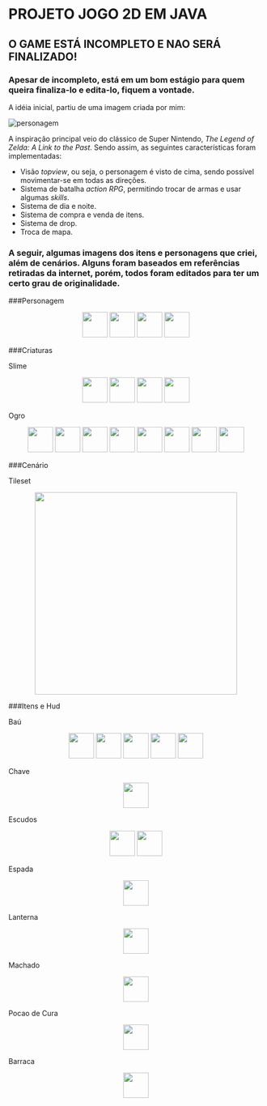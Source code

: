 # PROJETO JOGO 2D EM JAVA 

## O GAME ESTÁ INCOMPLETO E NAO SERÁ FINALIZADO!

### Apesar de incompleto, está em um bom estágio para quem queira finaliza-lo e edita-lo, fiquem a vontade.

  A idéia inicial, partiu de uma imagem criada por mim:

![personagem](https://github.com/user-attachments/assets/f2f55cb6-4798-43c9-8e9a-8bc6346d3c1e)

  A inspiração principal veio do clássico de Super Nintendo, *The Legend of Zelda: A Link to the Past*. Sendo assim, as seguintes características foram implementadas:

- Visão *topview*, ou seja, o personagem é visto de cima, sendo possível movimentar-se em todas as direções.
- Sistema de batalha *action RPG*, permitindo trocar de armas e usar algumas *skills*.
- Sistema de dia e noite.
- Sistema de compra e venda de itens.
- Sistema de drop.
- Troca de mapa.

### A seguir, algumas imagens dos itens e personagens que criei, além de cenários. Alguns foram baseados em referências retiradas da internet, porém, todos foram editados para ter um certo grau de originalidade.

###Personagem
<div align="center">
  <img src="https://github.com/user-attachments/assets/c6b785f1-4c5a-4a96-9e2a-3ee8b036983b" width="50px" />
  <img src="https://github.com/user-attachments/assets/1921e22b-1da4-4ba4-b085-f3f24d9f15af" width="50px" />
  <img src="https://github.com/user-attachments/assets/ab53e234-a83f-41c8-8d0a-6139b78b3fdb" width="50px" />
  <img src="https://github.com/user-attachments/assets/fd7e7114-4e76-43c2-8109-3a7fb682bb63" width="50px" />
</div>

###Criaturas

Slime
<div align="center">
  <img src="https://github.com/user-attachments/assets/8a7f2972-9738-4818-b154-176ec098768e" width="50px" />
  <img src="https://github.com/user-attachments/assets/12b272b1-2fe2-4add-825d-711cf566456a" width="50px" />
  <img src="https://github.com/user-attachments/assets/1a9f5c20-f27f-42c4-82e5-21b3c0dd6711" width="50px" />
  <img src="https://github.com/user-attachments/assets/a93a9732-269e-4c31-a2ed-54700979535c" width="50px" />
</div>

Ogro
<div align="center">
  <img src="https://github.com/user-attachments/assets/11d341e3-7fa9-40c7-a0e7-f3e7f0a322c3" width="50px" />
  <img src="https://github.com/user-attachments/assets/d09fbd7d-575f-49ff-a219-3a4fb288da4a" width="50px" />
  <img src="https://github.com/user-attachments/assets/2c376c28-f230-4343-a254-8c14f846a775" width="50px" />
  <img src="https://github.com/user-attachments/assets/471e626c-1e1f-4483-b7c6-1020112754bd" width="50px" />
  <img src="https://github.com/user-attachments/assets/f6aaa49f-f10c-4f66-9085-5b60b9a75e32" width="50px" />
  <img src="https://github.com/user-attachments/assets/021d7a45-0653-4e69-a550-8e9e433fb01c" width="50px" />
  <img src="https://github.com/user-attachments/assets/c8074049-aa59-4579-a7a4-a52e283a8eea" width="50px" />
  <img src="https://github.com/user-attachments/assets/613919bc-de80-4671-93f9-fcc5b9e5df54" width="50px" />
</div>

###Cenário

Tileset
<div align="center">
  <img src="https://github.com/user-attachments/assets/faa9d7e0-e94e-4d5c-8eac-9a0dd45e9090" width="400px" />
</div>

###Itens e Hud

Baú
<div align="center">
  <img src="https://github.com/user-attachments/assets/990da6f3-caac-4464-a0c0-b1fea3e7795c" width="50px" />
  <img src="https://github.com/user-attachments/assets/b42f860b-dc9a-4e1d-963d-889eab1c056f" width="50px" />
  <img src="https://github.com/user-attachments/assets/d5a8b9ed-7054-4dae-b946-41ea0f3319e1" width="50px" />
  <img src="https://github.com/user-attachments/assets/376d9d0e-d141-48d4-b8c9-0afe71a9cc2a" width="50px" />
  <img src="https://github.com/user-attachments/assets/72dbd38c-d3e9-4a40-953d-935358c05d91" width="50px" />
</div>

Chave
<div align="center">
  <img src="https://github.com/user-attachments/assets/9a5d28be-e997-4f2f-b84a-fa261ea8e2ab" width="50px" />
</div>

Escudos
<div align="center">
  <img src="https://github.com/user-attachments/assets/4d8045e0-a459-4c72-bebc-045e53f0d9f7" width="50px" />
  <img src="https://github.com/user-attachments/assets/e73ef7c4-d589-44da-95ee-7ce922824270" width="50px" /> 
</div>

Espada
<div align="center">
  <img src="https://github.com/user-attachments/assets/65c2c1dd-c482-4d33-a4e7-85b9558cf804" width="50px" />
</div>

Lanterna
<div align="center">
  <img src="https://github.com/user-attachments/assets/e294b6ce-f595-4572-840f-b90e22d9d3a3" width="50px" />
</div>

Machado
<div align="center">
  <img src="https://github.com/user-attachments/assets/32a1e545-3812-4bb1-a991-d24d50dfe71f" width="50px" />
</div>

Pocao de Cura
<div align="center">
  <img src="https://github.com/user-attachments/assets/a2ae9009-ed28-4217-9764-ccab9cf7a09c" width="50px" />
</div>

Barraca
<div align="center">
  <img src="https://github.com/user-attachments/assets/05f58353-b690-4c73-a106-0fb6df441025" width="50px" />
</div>














